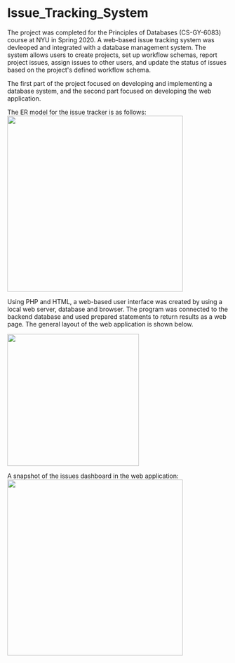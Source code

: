 # Issue_Tracking_System

The project was completed for the Principles of Databases (CS-GY-6083) course at NYU in Spring 2020. A web-based issue tracking system was devleoped and integrated with a database management system. The system allows users to create projects, set up workflow schemas, report project issues, assign issues to other users, and update the status of issues based on the project's defined workflow schema. 

The first part of the project focused on developing and implementing a database system, and the second part focused on developing the web application.

The ER model for the issue tracker is as follows:
<img height = "400" src="https://github.com/akuz91/Issue_Tracking_System/blob/master/ER_model.png" />

Using PHP and HTML, a web-based user interface was created by using a local web server, database and browser. The program was connected to the backend database and used prepared statements to return results as a web page. The general layout of the web application is shown below.

<img height="300" src="https://github.com/akuz91/Issue_Tracking_System/blob/master/web_app_layout.png" />

A snapshot of the issues dashboard in the web application:
<img height="400" src="https://github.com/akuz91/Issue_Tracking_System/blob/master/issues_page.png" />

